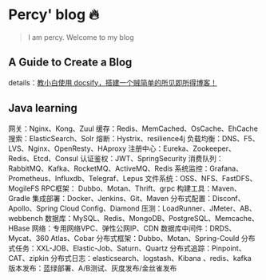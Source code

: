 # Percy' blog 🔥

>I am percy. Welcome to my blog

## A Guide to Create a Blog

details：[教小白使用 docsify，搭建一个贼简单的所见即所得博客！](https://mp.weixin.qq.com/s/aK9Z9RkqWMUpcNzUREEx4Q)

## Java learning

网关：Nginx、Kong、Zuul
缓存：Redis、MemCached、OsCache、EhCache
搜索：ElasticSearch、Solr
熔断：Hystrix、resilience4j
负载均衡：DNS、F5、LVS、Nginx、OpenResty、HAproxy
注册中心：Eureka、Zookeeper、Redis、Etcd、Consul
认证鉴权：JWT、SpringSecurity
消费队列：RabbitMQ、Kafka、RocketMQ、ActiveMQ、Redis
系统监控：Grafana、Prometheus、Influxdb、Telegraf、Lepus
文件系统：OSS、NFS、FastDFS、MogileFS
RPC框架： Dubbo、Motan、Thrift、grpc
构建工具：Maven、Gradle
集成部署：Docker、Jenkins、Git、Maven
分布式配置：Disconf、Apollo、Spring Cloud Config、Diamond
压测：LoadRunner、JMeter、AB、webbench
数据库：MySQL、Redis、MongoDB、PostgreSQL、Memcache、HBase
网络：专用网络VPC、弹性公网IP、CDN
数据库中间件：DRDS、Mycat、360 Atlas、Cobar
分布式框架：Dubbo、Motan、Spring-Could
分布式任务：XXL-JOB、Elastic-Job、Saturn、Quartz
分布式追踪：Pinpoint、CAT、zipkin
分布式日志：elasticsearch、logstash、Kibana 、redis、kafka
版本发布：蓝绿部署、A/B测试、灰度发布/金丝雀发布


